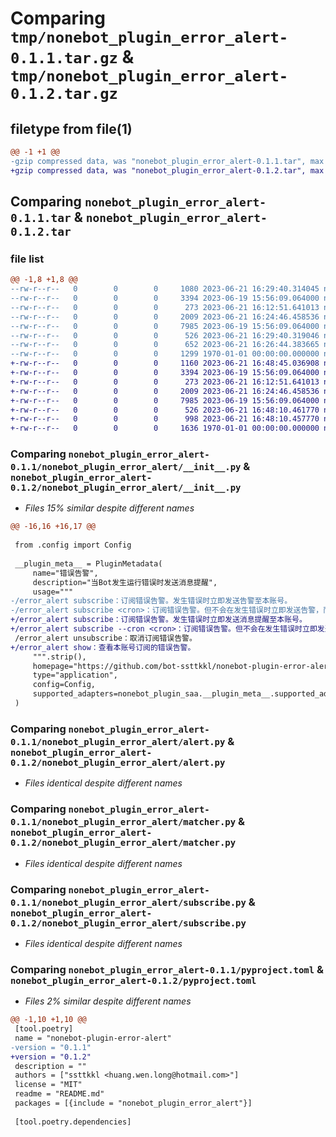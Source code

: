 # Comparing `tmp/nonebot_plugin_error_alert-0.1.1.tar.gz` & `tmp/nonebot_plugin_error_alert-0.1.2.tar.gz`

## filetype from file(1)

```diff
@@ -1 +1 @@
-gzip compressed data, was "nonebot_plugin_error_alert-0.1.1.tar", max compression
+gzip compressed data, was "nonebot_plugin_error_alert-0.1.2.tar", max compression
```

## Comparing `nonebot_plugin_error_alert-0.1.1.tar` & `nonebot_plugin_error_alert-0.1.2.tar`

### file list

```diff
@@ -1,8 +1,8 @@
--rw-r--r--   0        0        0     1080 2023-06-21 16:29:40.314045 nonebot_plugin_error_alert-0.1.1/nonebot_plugin_error_alert/__init__.py
--rw-r--r--   0        0        0     3394 2023-06-19 15:56:09.064000 nonebot_plugin_error_alert-0.1.1/nonebot_plugin_error_alert/alert.py
--rw-r--r--   0        0        0      273 2023-06-21 16:12:51.641013 nonebot_plugin_error_alert-0.1.1/nonebot_plugin_error_alert/config.py
--rw-r--r--   0        0        0     2009 2023-06-21 16:24:46.458536 nonebot_plugin_error_alert-0.1.1/nonebot_plugin_error_alert/matcher.py
--rw-r--r--   0        0        0     7985 2023-06-19 15:56:09.064000 nonebot_plugin_error_alert-0.1.1/nonebot_plugin_error_alert/subscribe.py
--rw-r--r--   0        0        0      526 2023-06-21 16:29:40.319046 nonebot_plugin_error_alert-0.1.1/pyproject.toml
--rw-r--r--   0        0        0      652 2023-06-21 16:26:44.383665 nonebot_plugin_error_alert-0.1.1/README.md
--rw-r--r--   0        0        0     1299 1970-01-01 00:00:00.000000 nonebot_plugin_error_alert-0.1.1/PKG-INFO
+-rw-r--r--   0        0        0     1160 2023-06-21 16:48:45.036908 nonebot_plugin_error_alert-0.1.2/nonebot_plugin_error_alert/__init__.py
+-rw-r--r--   0        0        0     3394 2023-06-19 15:56:09.064000 nonebot_plugin_error_alert-0.1.2/nonebot_plugin_error_alert/alert.py
+-rw-r--r--   0        0        0      273 2023-06-21 16:12:51.641013 nonebot_plugin_error_alert-0.1.2/nonebot_plugin_error_alert/config.py
+-rw-r--r--   0        0        0     2009 2023-06-21 16:24:46.458536 nonebot_plugin_error_alert-0.1.2/nonebot_plugin_error_alert/matcher.py
+-rw-r--r--   0        0        0     7985 2023-06-19 15:56:09.064000 nonebot_plugin_error_alert-0.1.2/nonebot_plugin_error_alert/subscribe.py
+-rw-r--r--   0        0        0      526 2023-06-21 16:48:10.461770 nonebot_plugin_error_alert-0.1.2/pyproject.toml
+-rw-r--r--   0        0        0      998 2023-06-21 16:48:10.457770 nonebot_plugin_error_alert-0.1.2/README.md
+-rw-r--r--   0        0        0     1636 1970-01-01 00:00:00.000000 nonebot_plugin_error_alert-0.1.2/PKG-INFO
```

### Comparing `nonebot_plugin_error_alert-0.1.1/nonebot_plugin_error_alert/__init__.py` & `nonebot_plugin_error_alert-0.1.2/nonebot_plugin_error_alert/__init__.py`

 * *Files 15% similar despite different names*

```diff
@@ -16,16 +16,17 @@
 
 from .config import Config
 
 __plugin_meta__ = PluginMetadata(
     name="错误告警",
     description="当Bot发生运行错误时发送消息提醒",
     usage="""
-/error_alert subscribe：订阅错误告警。发生错误时立即发送告警至本账号。
-/error_alert subscribe <cron>：订阅错误告警。但不会在发生错误时立即发送告警，而是在满足cron表达式的时间点统一发送该时间段发生的错误告警。
+/error_alert subscribe：订阅错误告警。发生错误时立即发送消息提醒至本账号。
+/error_alert subscribe --cron <cron>：订阅错误告警。但不会在发生错误时立即发送消息提醒，而是在满足cron表达式的时间点统一发送该时间段发生的错误告警。
 /error_alert unsubscribe：取消订阅错误告警。
+/error_alert show：查看本账号订阅的错误告警。
     """.strip(),
     homepage="https://github.com/bot-ssttkkl/nonebot-plugin-error-alert",
     type="application",
     config=Config,
     supported_adapters=nonebot_plugin_saa.__plugin_meta__.supported_adapters
 )
```

### Comparing `nonebot_plugin_error_alert-0.1.1/nonebot_plugin_error_alert/alert.py` & `nonebot_plugin_error_alert-0.1.2/nonebot_plugin_error_alert/alert.py`

 * *Files identical despite different names*

### Comparing `nonebot_plugin_error_alert-0.1.1/nonebot_plugin_error_alert/matcher.py` & `nonebot_plugin_error_alert-0.1.2/nonebot_plugin_error_alert/matcher.py`

 * *Files identical despite different names*

### Comparing `nonebot_plugin_error_alert-0.1.1/nonebot_plugin_error_alert/subscribe.py` & `nonebot_plugin_error_alert-0.1.2/nonebot_plugin_error_alert/subscribe.py`

 * *Files identical despite different names*

### Comparing `nonebot_plugin_error_alert-0.1.1/pyproject.toml` & `nonebot_plugin_error_alert-0.1.2/pyproject.toml`

 * *Files 2% similar despite different names*

```diff
@@ -1,10 +1,10 @@
 [tool.poetry]
 name = "nonebot-plugin-error-alert"
-version = "0.1.1"
+version = "0.1.2"
 description = ""
 authors = ["ssttkkl <huang.wen.long@hotmail.com>"]
 license = "MIT"
 readme = "README.md"
 packages = [{include = "nonebot_plugin_error_alert"}]
 
 [tool.poetry.dependencies]
```

